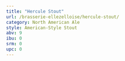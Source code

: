 ```yaml
---
title: "Hercule Stout"
url: /brasserie-ellezelloise/hercule-stout/
category: North American Ale
style: American-Style Stout
abv: 9
ibu: 0
srm: 0
upc: 0
---
```


